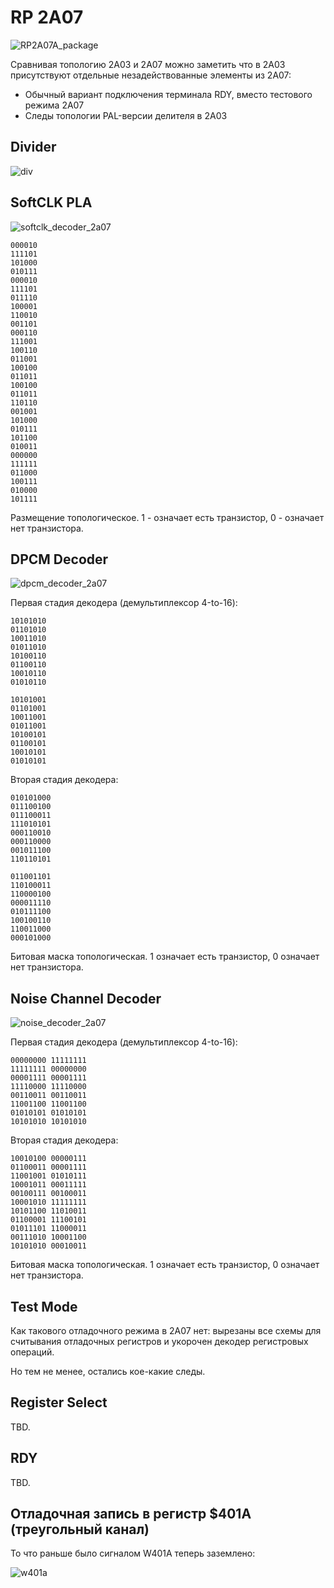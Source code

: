 # RP 2A07

![RP2A07A_package](/BreakingNESWiki/imgstore/apu/pal/RP2A07A_package.jpg)

Сравнивая топологию 2A03 и 2A07 можно заметить что в 2A03 присутствуют отдельные незадействованные элементы из 2A07:
- Обычный вариант подключения терминала RDY, вместо тестового режима 2A07
- Следы топологии PAL-версии делителя в 2A03

## Divider

![div](/BreakingNESWiki/imgstore/apu/pal/div.jpg)

## SoftCLK PLA

![softclk_decoder_2a07](/BreakingNESWiki/imgstore/apu/pal/softclk_decoder_2a07.jpg)

```
000010
111101
101000
010111
000010
111101
011110
100001
110010
001101
000110
111001
100110
011001
100100
011011
100100
011011
110110
001001
101000
010111
101100
010011
000000
111111
011000
100111
010000
101111
```

Размещение топологическое. 1 - означает есть транзистор, 0 - означает нет транзистора.

## DPCM Decoder

![dpcm_decoder_2a07](/BreakingNESWiki/imgstore/apu/pal/dpcm_decoder_2a07.jpg)

Первая стадия декодера (демультиплексор 4-to-16):

```
10101010
01101010
10011010
01011010
10100110
01100110
10010110
01010110

10101001
01101001
10011001
01011001
10100101
01100101
10010101
01010101
```

Вторая стадия декодера:

```
010101000
011100100
011100011
111010101
000110010
000110000
001011100
110110101

011001101
110100011
110000100
000011110
010111100
100100110
110011000
000101000
```

Битовая маска топологическая. 1 означает есть транзистор, 0 означает нет транзистора.

## Noise Channel Decoder

![noise_decoder_2a07](/BreakingNESWiki/imgstore/apu/pal/noise_decoder_2a07.jpg)

Первая стадия декодера (демультиплексор 4-to-16):

```
00000000 11111111
11111111 00000000
00001111 00001111
11110000 11110000
00110011 00110011
11001100 11001100
01010101 01010101
10101010 10101010
```

Вторая стадия декодера:

```
10010100 00000111
01100011 00001111
11001001 01010111
10001011 00011111
00100111 00100011
10001010 11111111
10101100 11010011
01100001 11100101
01011101 11000011
00111010 10001100
10101010 00010011
```

Битовая маска топологическая. 1 означает есть транзистор, 0 означает нет транзистора.

## Test Mode

Как такового отладочного режима в 2A07 нет: вырезаны все схемы для считывания отладочных регистров и укорочен декодер регистровых операций.

Но тем не менее, остались кое-какие следы.

## Register Select

TBD.

## RDY

TBD.

## Отладочная запись в регистр $401A (треугольный канал)

То что раньше было сигналом W401A теперь заземлено:

![w401a](/BreakingNESWiki/imgstore/apu/pal/w401a.jpg)
